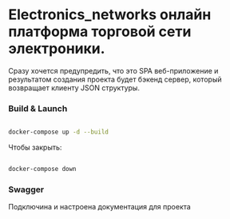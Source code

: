 # Electronics_networks онлайн платформа торговой сети электроники. 
Сразу хочется предупредить, что это SPA веб-приложение и результатом создания проекта будет бэкенд сервер, который возвращает клиенту JSON структуры. 

### Build & Launch

```bash

docker-compose up -d --build

```

Чтобы закрыть:

```bash

docker-compose down

```

### Swagger
Подключина и настроена документация для проекта

